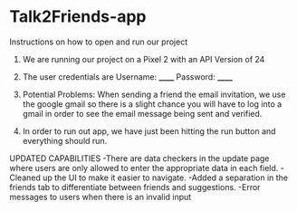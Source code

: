 # Talk2Friends-app

Instructions on how to open and run our project

1. We are running our project on a Pixel 2 with an API Version of 24

2. The user credentials are Username: **\_\_\_\_** Password: **\_\_\_\_**

3. Potential Problems:
   When sending a friend the email invitation, we use the google gmail so there is a slight chance
   you will have to log into a gmail in order to see the email message being sent and verified.

4. In order to run out app, we have just been hitting the run button and everything should run.

UPDATED CAPABILITIES
-There are data checkers in the update page where users are only allowed to enter the appropriate data in each field.
-Cleaned up the UI to make it easier to navigate.
-Added a separation in the friends tab to differentiate between friends and suggestions.
-Error messages to users when there is an invalid input
